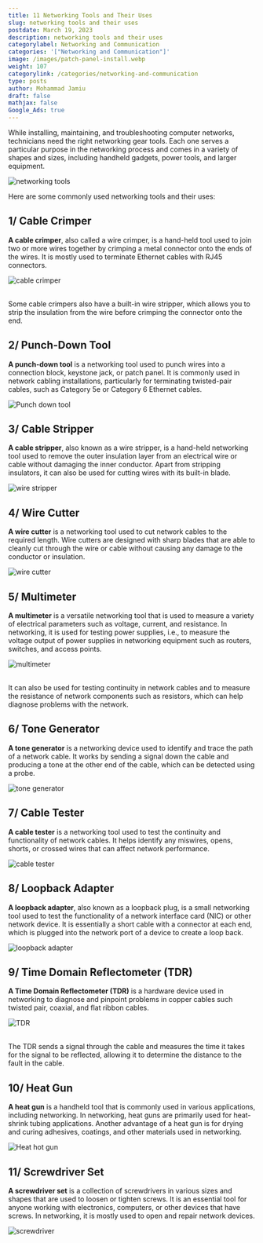 ```yaml
---
title: 11 Networking Tools and Their Uses
slug: networking tools and their uses
postdate: March 19, 2023
description: networking tools and their uses
categorylabel: Networking and Communication
categories: '["Networking and Communication"]'
image: /images/patch-panel-install.webp
weight: 107
categorylink: /categories/networking-and-communication
type: posts
author: Mohammad Jamiu
draft: false
mathjax: false
Google_Ads: true
---
```

While installing, maintaining, and troubleshooting computer networks, technicians need the right networking gear tools. Each one serves a particular purpose in the networking process and comes in a variety of shapes and sizes, including handheld gadgets, power tools, and larger equipment. 

![networking tools](/images/patch-panel-install.webp "networking tools")

Here are some commonly used networking tools and their uses: 

## 1/ Cable Crimper

**A cable crimper**, also called a wire crimper, is a hand-held tool used to join two or more wires together by crimping a metal connector onto the ends of the wires. It is mostly used to terminate Ethernet cables with RJ45 connectors. 

![cable crimper](/images/crimper.webp "cable crimper")

\
Some cable crimpers also have a built-in wire stripper, which allows you to strip the insulation from the wire before crimping the connector onto the end. 

## 2/ Punch-Down Tool

**A punch-down tool** is a networking tool used to punch wires into a connection block, keystone jack, or patch panel. It is commonly used in network cabling installations, particularly for terminating twisted-pair cables, such as Category 5e or Category 6 Ethernet cables. 

![Punch down tool](/images/punch_down_013116_022744_pm-1-.webp "Punch down tool")

## 3/ Cable Stripper

**A cable stripper**, also known as a wire stripper, is a hand-held networking tool used to remove the outer insulation layer from an electrical wire or cable without damaging the inner conductor. Apart from stripping insulators, it can also be used for cutting wires with its built-in blade. 

![wire stripper](/images/pliers-g5247b8828_640.webp "wire stripper")

## 4/ Wire Cutter

**A wire cutter** is a networking tool used to cut network cables to the required length. Wire cutters are designed with sharp blades that are able to cleanly cut through the wire or cable without causing any damage to the conductor or insulation. 

![wire cutter](/images/wire-cutter.webp "wire cutter")

## 5/ Multimeter

**A multimeter** is a versatile networking tool that is used to measure a variety of electrical parameters such as voltage, current, and resistance. In networking, it is used for testing power supplies, i.e., to measure the voltage output of power supplies in networking equipment such as routers, switches, and access points. 

![multimeter](/images/ohmmeter-gece1e3021_640.webp "multimeter")

\
It can also be used for testing continuity in network cables and to measure the resistance of network components such as resistors, which can help diagnose problems with the network. 

## 6/ Tone Generator

**A tone generator** is a networking device used to identify and trace the path of a network cable. It works by sending a signal down the cable and producing a tone at the other end of the cable, which can be detected using a probe. 

![tone generator](/images/tone-gen.webp "tone generator")

## 7/ Cable Tester

**A cable tester** is a networking tool used to test the continuity and functionality of network cables. It helps identify any miswires, opens, shorts, or crossed wires that can affect network performance. 

![cable tester](/images/depositphotos_153946658-stock-photo-network-cable-tester-with-utp.webp "cable tester")

## 8/ Loopback Adapter

**A loopback adapter**, also known as a loopback plug, is a small networking tool used to test the functionality of a network interface card (NIC) or other network device. It is essentially a short cable with a connector at each end, which is plugged into the network port of a device to create a loop back.  

![loopback adapter](/images/loopback-adapter.webp "loopback adapter")

## 9/ Time Domain Reflectometer (TDR)

**A Time Domain Reflectometer (TDR)** is a hardware device used in networking to diagnose and pinpoint problems in copper cables such twisted pair, coaxial, and flat ribbon cables. 

![TDR](/images/tdr.webp "TDR")

\
The TDR sends a signal through the cable and measures the time it takes for the signal to be reflected, allowing it to determine the distance to the fault in the cable.

## 10/ Heat Gun

**A heat gun** is a handheld tool that is commonly used in various applications, including networking. In networking, heat guns are primarily used for heat-shrink tubing applications. Another advantage of a heat gun is for drying and curing adhesives, coatings, and other materials used in networking.

![Heat hot gun](/images/hot-gun.webp "Heat hot gun")

## 11/ Screwdriver Set

**A screwdriver set** is a collection of screwdrivers in various sizes and shapes that are used to loosen or tighten screws. It is an essential tool for anyone working with electronics, computers, or other devices that have screws. In networking, it is mostly used to open and repair network devices.

![screwdriver](/images/screw-driver-tools.webp "screwdriver")